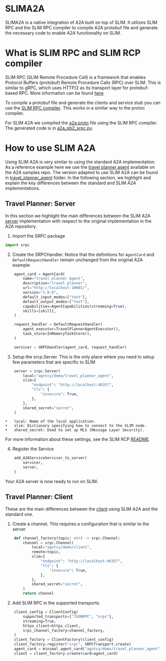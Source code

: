 # SLIMA2A

SLIMA2A is a native integration of A2A built on top of SLIM. It utilizes SLIM
RPC and the SLIM RPC compiler to compile A2A protobuf file and generate the
necessary code to enable A2A functionality on SLIM.

# What is SLIM RPC and SLIM RCP compiler

SLIM RPC (SLIM Remote Procedure Call) is a framework that enables Protocol
Buffers (protobuf) Remote Procedure Calls (RPC) over SLIM. This is similar to
gRPC, which uses HTTP/2 as its transport layer for protobuf-based RPC. More
information can be found [here](../slimrpc/README.md)

To compile a protobuf file and generate the clients and service stub you can use
the [SLIM RPC compiler](../../../srpc-compiler/README.md). This works in a
similar way to the protoc compiler.

For SLIM A2A we compiled the
[a2a.proto](https://github.com/a2aproject/A2A/blob/main/specification/grpc/a2a.proto)
file using the SLIM RPC compiler. The generated code is in
[a2a_pb2_srpc.py](./slima2a/types/a2a_pb2_srpc.py).

# How to use SLIM A2A

Using SLIM A2A is very similar to using the standard A2A implementation. As a
reference example here we use the [travel planner
agent](https://github.com/a2aproject/a2a-samples/tree/main/samples/python/agents/travel_planner_agent)
available on the A2A samples repo. The version adapted to use SLIM A2A can be
found in [travel_planner_agent](./examples/travel_planner_agent/) folder. In the
following section, we highlight and explain the key differences between the
standard and SLIM A2A implementations.

## Travel Planner: Server

In this section we highlight the main differences between the SLIM A2A
[server](./examples/travel_planner_agent/server.py) implementation with respect
to the original implementation in the A2A repository.

1. Import the SRPC package

```python
import srpc
```

2. Create the SRPCHandler. Notice that the definitions for `AgentCard` and
   `DefaultRequestHandler` remain unchanged from the original A2A example

```python
    agent_card = AgentCard(
        name="travel planner Agent",
        description="travel planner",
        url="http://localhost:10001/",
        version="1.0.0",
        default_input_modes=["text"],
        default_output_modes=["text"],
        capabilities=AgentCapabilities(streaming=True),
        skills=[skill],
    )

    request_handler = DefaultRequestHandler(
        agent_executor=TravelPlannerAgentExecutor(),
        task_store=InMemoryTaskStore(),
    )

    servicer = SRPCHandler(agent_card, request_handler)
```

3. Setup the srcp.Server. This is the only place where you need to setup few
   parameters that are specific to SLIM

```python
    server = srpc.Server(
        local="agntcy/demo/travel_planner_agent",
        slim={
            "endpoint": "http://localhost:46357",
            "tls": {
                "insecure": True,
            },
        },
        shared_secret="secret",
    )
```

    •	local: Name of the local application.
    •	slim: Dictionary specifying how to connect to the SLIM node.
    •	shared_secret: Used to set up MLS (Message Layer Security).

For more information about these settings, see the SLIM RCP
[README](../slimrpc/README.md).

4. Register the Service

```python
    add_A2AServiceServicer_to_server(
        servicer,
        server,
    )
```

Your A2A server is now ready to run on SLIM.

## Travel Planner: Client

These are the main differences between the
[client](./examples/travel_planner_agent/client.py) using SLIM A2A and the
standard one.

1. Create a channel. This requires a configuration that is similar to the server

```python
    def channel_factory(topic: str) -> srpc.Channel:
        channel = srpc.Channel(
            local="agntcy/demo/client",
            remote=topic,
            slim={
                "endpoint": "http://localhost:46357",
                "tls": {
                    "insecure": True,
                },
            },
            shared_secret="secret",
        )
        return channel
```

2. Add SLIM RPC in the supported transports.

```python
    client_config = ClientConfig(
        supported_transports=["JSONRPC", "srpc"],
        streaming=True,
        httpx_client=httpx_client,
        srpc_channel_factory=channel_factory,
    )
    client_factory = ClientFactory(client_config)
    client_factory.register("srpc", SRPCTransport.create)
    agent_card = minimal_agent_card("agntcy/demo/travel_planner_agent", ["srpc"])
    client = client_factory.create(card=agent_card)
```

<!--
```
from a2a.server.request_handlers import DefaultRequestHandler

agent_executor = MyAgentExecutor()
request_handler = DefaultRequestHandler(
     agent_executor=agent_executor, task_store=InMemoryTaskStore()
)

servicer = SRPCHandler(agent_card, request_handler)

server = slimrpc.server()
a2a_pb2_slimrpc.add_A2AServiceServicer_to_server(
        servicer
        server,
    )

await server.start()
```

## Client Usage

```
from slimrpc import SRPCChannel
from a2a.client import ClientFactory, minimal_agent_card
from slima2a.client_transport import SRPCTransport, ClientConfig

def channel_factory(topic) -> SRPCChannel:
    channel = SRPCChannel(
        local=local,
        slim=slim,
        enable_opentelemetry=enable_opentelemetry,
        shared_secret=shared_secret,
    )
    await channel.connect(topic)
    return channel

clientConfig = ClientConfig(slimrpc_channel_factor=channel_factor)

factory = ClientFactory(clientConfig)
factory.register('slimrpc', SRPCTransport.create)
ac = minimal_agent_card(topic, ["slimrpc"])
client = factory.create(ac)

try:
    response = client.send_message(...)
except slimrpc.SRPCResponseError as e:
    ...
```
--->
